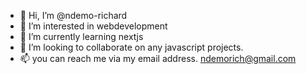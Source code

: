 - 👋 Hi, I’m @ndemo-richard
- 👀 I’m interested in  webdevelopment
- 🌱 I’m currently learning nextjs 
- 💞️ I’m looking to collaborate on any javascript projects.
- 📫 you can reach me via my email address. ndemorich@gmail.com

<!---
ndemo-richard/ndemo-richard is a ✨ special ✨ repository because its `README.md` (this file) appears on your GitHub profile.
You can click the Preview link to take a look at your changes.
--->
